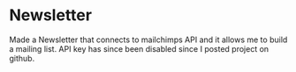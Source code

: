 # Newsletter

Made a Newsletter that connects to mailchimps API and it allows me to build a mailing list. API key has since been disabled since I posted project on github. 
